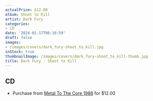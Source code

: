 ```yaml
---
actualPrice: $12.00
album: Shoot to Kill
artist: Dark Fury
categories:
- CD
date: '2024-01-17T06:16:59'
draft: false
images:
- /images/covers/dark_fury-shoot_to_kill.jpg
inStock: true
thumbnailImage: /images/covers/dark_fury-shoot_to_kill-thumb.jpg
title: Dark Fury - Shoot to Kill
---
```


## CD
* Purchase from [Metal To The Core 1986](https://metaltothecore1986.com/shop/dark-fury-shoot-to-kill-cd/) for $12.00
